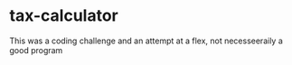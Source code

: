 # tax-calculator
This was a coding challenge and an attempt at a flex, not necesseeraily a good program
